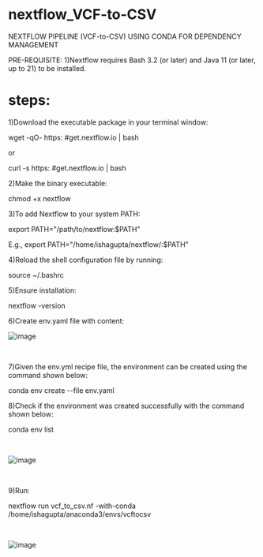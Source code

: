 # nextflow_VCF-to-CSV
 NEXTFLOW PIPELINE (VCF-to-CSV) USING CONDA FOR DEPENDENCY MANAGEMENT


PRE-REQUISITE:
1)Nextflow requires Bash 3.2 (or later) and Java 11 (or later, up to 21) to be installed.
# steps:
1)Download the executable package in your terminal window:

wget -qO- https: #get.nextflow.io | bash

or

curl -s https: #get.nextflow.io | bash

2)Make the binary executable:

chmod +x nextflow

3)To add Nextflow to your system PATH:

export PATH="/path/to/nextflow:$PATH"

E.g., export PATH="/home/ishagupta/nextflow/:$PATH"

4)Reload the shell configuration file by running:

source ~/.bashrc

5)Ensure installation:

nextflow -version

6)Create env.yaml file with content:
<br>

![image](https://github.com/user-attachments/assets/dd02b513-d9ff-4388-8aa6-6d3d6fc25c7c)

<br>

7)Given the env.yml recipe file, the environment can be created using the command shown below:

conda env create --file env.yaml

8)Check if the environment was created successfully with the command shown below:

conda env list

<br>

![image](https://github.com/user-attachments/assets/5e0b9f84-d05f-4744-9863-1cfdb48e74ce)

<br>

9)Run:

nextflow run vcf_to_csv.nf -with-conda /home/ishagupta/anaconda3/envs/vcftocsv

<br>

![image](https://github.com/user-attachments/assets/9010b7b9-d224-481c-8209-74536988c818)

<br>
